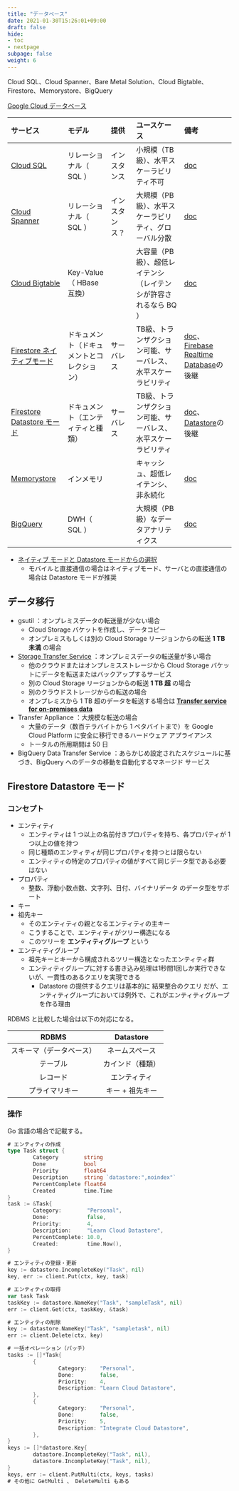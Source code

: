 ```yaml
---
title: "データベース"
date: 2021-01-30T15:26:01+09:00
draft: false
hide:
- toc
- nextpage
subpage: false
weight: 6
---
```


Cloud SQL、Cloud Spanner、Bare Metal Solution、Cloud Bigtable、Firestore、Memorystore、BigQuery

<!--more-->

[Google Cloud データベース](https://cloud.google.com/products/databases)

|サービス|モデル|提供|ユースケース|備考|
|:---|:---|:---|:---|:---|
|[Cloud SQL](./sql)|リレーショナル（ SQL ）|インスタンス|小規模（TB級）、水平スケーラビリティ不可|[doc](https://cloud.google.com/sql/docs)|
|[Cloud Spanner](./spanner)|リレーショナル（ SQL ）|インスタンス？|大規模（PB級）、水平スケーラビリティ、グローバル分散|[doc](https://cloud.google.com/spanner/docs)|
|[Cloud Bigtable](./bigtable)|Key-Value（ HBase 互換）||大容量（PB級）、超低レイテンシ（レイテンシが許容されるなら BQ ）|[doc](https://cloud.google.com/bigtable/docs)|
|[Firestore ネイティブモード](./firestore-native)|ドキュメント（ドキュメントとコレクション）|サーバレス|TB級、トランザクション可能、サーバレス、水平スケーラビリティ|[doc](https://cloud.google.com/firestore/docs)、[Firebase Realtime Database](https://firebase.google.com/products/realtime-database/)の後継|
|[Firestore Datastore モード](./firestore-datastore)|ドキュメント（エンティティと種類）|サーバレス|TB級、トランザクション可能、サーバレス、水平スケーラビリティ|[doc](https://cloud.google.com/firestore/docs/concepts)、[Datastore](https://cloud.google.com/datastore/docs?hl=ja)の後継|
|[Memorystore](./memorystore)|インメモリ||キャッシュ、超低レイテンシ、非永続化|[doc](https://cloud.google.com/memorystore/docs)|
|[BigQuery](./bigquery)|DWH（ SQL ）||大規模（PB級）なデータアナリティクス|[doc](https://cloud.google.com/bigquery/docs?hl=ja)|

- [ネイティブ モードと Datastore モードからの選択](https://cloud.google.com/firestore/docs/firestore-or-datastore?hl=ja#feature_comparison)
    - モバイルと直接通信の場合はネイティブモード、サーバとの直接通信の場合は Datastore モードが推奨

## データ移行

- gsutil ：オンプレミスデータの転送量が少ない場合
    - Cloud Storage バケットを作成し、データコピー
    - オンプレミスもしくは別の Cloud Storage リージョンからの転送 **1 TB 未満** の場合
- [Storage Transfer Service](https://cloud.google.com/storage-transfer/docs/overview?hl=ja) ：オンプレミスデータの転送量が多い場合
    - 他のクラウドまたはオンプレミスストレージから Cloud Storage バケットにデータを転送またはバックアップするサービス
    - 別の Cloud Storage リージョンからの転送 **1 TB 超** の場合
    - 別のクラウドストレージからの転送の場合
    - オンプレミスから 1 TB 超のデータを転送する場合は [**Transfer service for on-premises data**](https://cloud.google.com/storage-transfer/docs/on-prem-overview?hl=ja)
- Transfer Appliance ：大規模な転送の場合
    - 大量のデータ（数百テラバイトから 1 ペタバイトまで）を Google Cloud Platform に安全に移行できるハードウェア アプライアンス
    - トータルの所用期間は 50 日
- BigQuery Data Transfer Service ：あらかじめ設定されたスケジュールに基づき、BigQuery へのデータの移動を自動化するマネージド サービス

## Firestore Datastore モード

### コンセプト

- エンティティ
    - エンティティは 1 つ以上の名前付きプロパティを持ち、各プロパティが 1 つ以上の値を持つ
    - 同じ種類のエンティティが同じプロパティを持つとは限らない
    - エンティティの特定のプロパティの値がすべて同じデータ型である必要はない
- プロパティ
    - 整数、浮動小数点数、文字列、日付、バイナリデータ のデータ型をサポート
- キー
- 祖先キー
    - そのエンティティの親となるエンティティの主キー
    - こうすることで、エンティティがツリー構造になる
    - このツリーを **エンティティグループ** という
- エンティティグループ
    - 祖先キーとキーから構成されるツリー構造となったエンティティ群
    - エンティティグループに対する書き込み処理は1秒間1回しか実行できないが、一貫性のあるクエリを実現できる
        - Datastore の提供するクエリは基本的に 結果整合のクエリ だが、エンティティグループにおいては例外で、これがエンティティグループを作る理由

RDBMS と比較した場合は以下の対応になる。

|RDBMS|Datastore|
|:---:|:---:|
|スキーマ（データベース）|ネームスペース|
|テーブル|カインド（種類）|
|レコード|エンティティ|
|プライマリキー|キー + 祖先キー|

### 操作

Go 言語の場合で記載する。

```go
# エンティティの作成
type Task struct {
        Category        string
        Done            bool
        Priority        float64
        Description     string `datastore:",noindex"`
        PercentComplete float64
        Created         time.Time
}
task := &Task{
        Category:        "Personal",
        Done:            false,
        Priority:        4,
        Description:     "Learn Cloud Datastore",
        PercentComplete: 10.0,
        Created:         time.Now(),
}

# エンティティの登録・更新
key := datastore.IncompleteKey("Task", nil)
key, err := client.Put(ctx, key, task)

# エンティティの取得
var task Task
taskKey := datastore.NameKey("Task", "sampleTask", nil)
err := client.Get(ctx, taskKey, &task)

# エンティティの削除
key := datastore.NameKey("Task", "sampletask", nil)
err := client.Delete(ctx, key)

# 一括オペレーション（バッチ）
tasks := []*Task{
        {
                Category:    "Personal",
                Done:        false,
                Priority:    4,
                Description: "Learn Cloud Datastore",
        },
        {
                Category:    "Personal",
                Done:        false,
                Priority:    5,
                Description: "Integrate Cloud Datastore",
        },
}
keys := []*datastore.Key{
        datastore.IncompleteKey("Task", nil),
        datastore.IncompleteKey("Task", nil),
}
keys, err := client.PutMulti(ctx, keys, tasks)
# その他に GetMulti 、 DeleteMulti もある
```